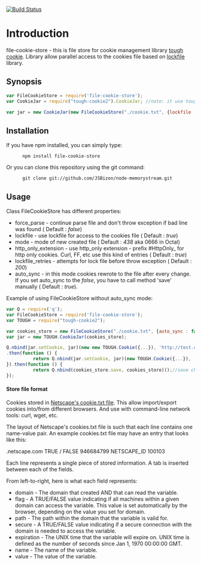 [![Build Status](https://travis-ci.org/JSBizon/file-cookie-store.svg?branch=master)](https://travis-ci.org/JSBizon/file-cookie-store)

# Introduction

file-cookie-store - this is file store for cookie management library [tough cookie](https://github.com/goinstant/tough-cookie "tough cookie").
Library allow parallel access to the cookies file based on [lockfile](https://github.com/npm/lockfile) library. 

## Synopsis

``` javascript
var FileCookieStore = require('file-cookie-store');
var CookieJar = require("tough-cookie2").CookieJar; //note: it use tough-cookie2 by default, it's available for use with tough-cookie

var jar = new CookieJar(new FileCookieStore("./cookie.txt", {lockfile : true}));
```

## Installation
If you have npm installed, you can simply type:
          
          npm install file-cookie-store
          
Or you can clone this repository using the git command:

          git clone git://github.com/JSBizon/node-memorystream.git

## Usage

Class FileCookieStore has different properties:

  * force_parse - continue parse file and don't throw exception if bad line was found ( Default : _false_)
  * lockfile - use lockfile for access to the cookies file ( Default : _true_)
  * mode - mode of new created file ( Default : _438_ aka 0666 in Octal)
  * http_only_extension - use http_only extension - prefix #HttpOnly_ for http only cookies. Curl, FF, etc use this kind of entries ( Default : _true_)
  * lockfile_retries - attempts for lock file before throw exception ( Default : _200_)
  * auto_sync - in this mode cookies rewrote to the file after every change. If you set auto_sync to the _false_, you have to call method 'save' manually ( Default : _true_). 

Example of using FileCookieStore without auto_sync mode:

``` javascript
var Q = require('q');
var FileCookieStore = require('file-cookie-store');
var TOUGH = require("tough-cookie2");

var cookies_store = new FileCookieStore("./cookie.txt", {auto_sync : false});
var jar = new TOUGH.CookieJar(cookies_store);

Q.nbind(jar.setCookie, jar)(new new TOUGH.Cookie({...}), 'http://test.com/')
.then(function () {
          return Q.nbind(jar.setCookie, jar)(new TOUGH.Cookie({...}), 'http://test.com/')
}).then(function () {
          return Q.nbind(cookies_store.save, cookies_store)();//save changes to the file
});
```

#### Store file format

Cookies stored in [Netscape's cookie.txt file](http://www.cookiecentral.com/faq/#3.5).
This allow import/export cookies into/from different browsers. And use with command-line network tools: curl, wget, etc.

The layout of Netscape's cookies.txt file is such that each line contains one name-value pair. An example cookies.txt file may have an entry that looks like this:

.netscape.com     TRUE   /  FALSE  946684799   NETSCAPE_ID  100103

Each line represents a single piece of stored information. A tab is inserted between each of the fields.

From left-to-right, here is what each field represents:

  * domain - The domain that created AND that can read the variable.
  * flag - A TRUE/FALSE value indicating if all machines within a given domain can access the variable. This value is set automatically by the browser, depending on the value you set for domain.
  * path - The path within the domain that the variable is valid for.
  * secure - A TRUE/FALSE value indicating if a secure connection with the domain is needed to access the variable.
  * expiration - The UNIX time that the variable will expire on. UNIX time is defined as the number of seconds since Jan 1, 1970 00:00:00 GMT.
  * name - The name of the variable.
  * value - The value of the variable. 





